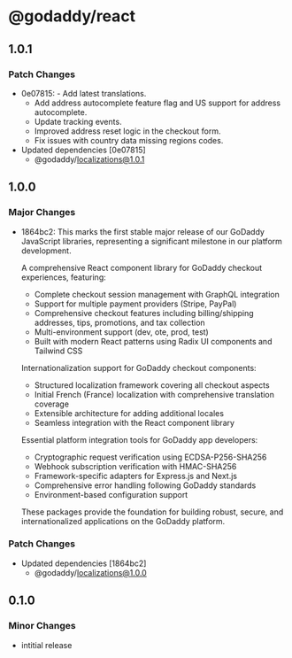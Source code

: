 # @godaddy/react

## 1.0.1

### Patch Changes

- 0e07815: - Add latest translations.
  - Add address autocomplete feature flag and US support for address autocomplete.
  - Update tracking events.
  - Improved address reset logic in the checkout form.
  - Fix issues with country data missing regions codes.
- Updated dependencies [0e07815]
  - @godaddy/localizations@1.0.1

## 1.0.0

### Major Changes

- 1864bc2: This marks the first stable major release of our GoDaddy JavaScript libraries, representing a significant milestone in our platform development.

  A comprehensive React component library for GoDaddy checkout experiences, featuring:

  - Complete checkout session management with GraphQL integration
  - Support for multiple payment providers (Stripe, PayPal)
  - Comprehensive checkout features including billing/shipping addresses, tips, promotions, and tax collection
  - Multi-environment support (dev, ote, prod, test)
  - Built with modern React patterns using Radix UI components and Tailwind CSS

  Internationalization support for GoDaddy checkout components:

  - Structured localization framework covering all checkout aspects
  - Initial French (France) localization with comprehensive translation coverage
  - Extensible architecture for adding additional locales
  - Seamless integration with the React component library

  Essential platform integration tools for GoDaddy app developers:

  - Cryptographic request verification using ECDSA-P256-SHA256
  - Webhook subscription verification with HMAC-SHA256
  - Framework-specific adapters for Express.js and Next.js
  - Comprehensive error handling following GoDaddy standards
  - Environment-based configuration support

  These packages provide the foundation for building robust, secure, and internationalized applications on the GoDaddy platform.

### Patch Changes

- Updated dependencies [1864bc2]
  - @godaddy/localizations@1.0.0

## 0.1.0

### Minor Changes

- intitial release
